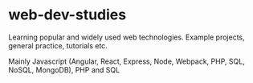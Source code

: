 # web-dev-studies
Learning popular and widely used web technologies. Example projects, general practice, tutorials etc.

Mainly Javascript (Angular, React, Express, Node, Webpack, PHP, SQL, NoSQL, MongoDB), PHP and SQL
